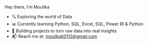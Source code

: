 Hey there, 
I’m Moulika  
+ 🔍 Exploring the world of Data  
+ 📊 Currently learning Python, SQL, Excel, SQL, Power BI & Python 
+ 🌱 Building projects to turn raw data into real insights  
+ 📬 Reach me at: moulikak0112@gmail.com
